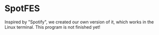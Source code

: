 # SpotFES
Inspired by "Spotify", we created our own version of it, which works in the Linux terminal.
This program is not finished yet! 
